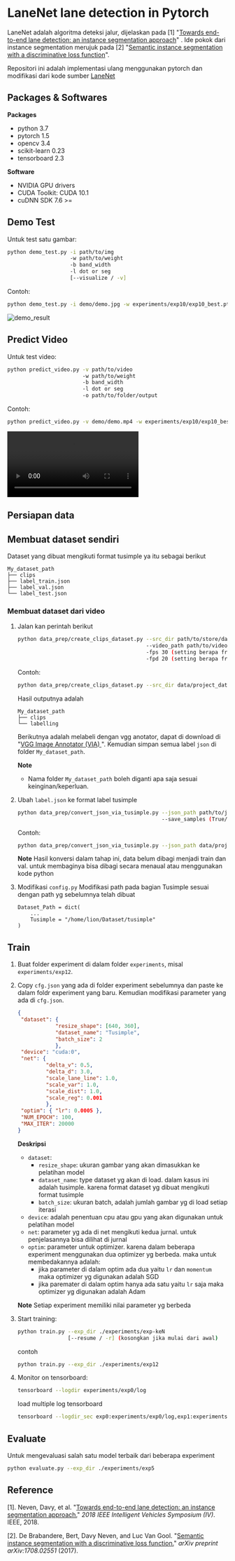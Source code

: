 # LaneNet lane detection in Pytorch

LaneNet adalah algoritma deteksi jalur, dijelaskan pada [1] "[Towards end-to-end lane detection: an instance segmentation approach](https://arxiv.org/pdf/1802.05591.pdf)" . Ide pokok dari instance segmentation merujuk pada [2] "[Semantic instance segmentation with a discriminative loss function](https://arxiv.org/pdf/1708.02551.pdf)".

Repositori ini adalah implementasi ulang menggunakan pytorch dan modifikasi dari kode sumber [LaneNet](https://github.com/harryhan618/LaneNet)

## Packages & Softwares

**Packages**
- python 3.7
- pytorch 1.5
- opencv 3.4
- scikit-learn 0.23
- tensorboard 2.3

**Software**
- NVIDIA GPU drivers
- CUDA Toolkit: CUDA 10.1
- cuDNN SDK 7.6 >=

## Demo Test

Untuk test satu gambar:

```Bash
python demo_test.py -i path/to/img 
                    -w path/to/weight
                    -b band_width
                    -l dot or seg
                    [--visualize / -v]
```
Contoh:
```Bash
python demo_test.py -i demo/demo.jpg -w experiments/exp10/exp10_best.pth -b 1.5 -l dot -v
```

![](demo/demo_result.jpg "demo_result")

## Predict Video

Untuk test video:

```Bash
python predict_video.py -v path/to/video
                        -w path/to/weight
                        -b band_width
                        -l dot or seg
                        -o path/to/folder/output
```
Contoh:
```Bash
python predict_video.py -v demo/demo.mp4 -w experiments/exp10/exp10_best.pth -b 1.5 -l dot -o experiments/exp10/
```

![](demo/demo_video_result.mp4 "demo_result")

## Persiapan data

## Membuat dataset sendiri
Dataset yang dibuat mengikuti format tusimple ya itu sebagai berikut
```
My_dataset_path
├── clips
├── label_train.json
├── label_val.json
└── label_test.json
```
### Membuat dataset dari video

1. Jalan kan perintah berikut
   ```Bash
   python data_prep/create_clips_dataset.py --src_dir path/to/store/dataset
                                            --video_path path/to/video/source
                                            -fps 30 (setting berapa frame yg akan diambil per detik)
                                            -fpd 20 (setting berapa frame yg akan disimpan per folder)
   ```
   Contoh:
   ```Bash
   python data_prep/create_clips_dataset.py --src_dir data/project_data --video_path /data/documents/video.mp4 -fps 30 -fpd 20
   ```

   Hasil outputnya adalah
   ```
   My_dataset_path
   ├── clips
   └── labelling
   ```
   Berikutnya adalah melabeli dengan vgg anotator, dapat di download di "[VGG Image Annotator (VIA)
   ](http://www.robots.ox.ac.uk/~vgg/software/via)". Kemudian simpan semua label `json` di folder `My_dataset_path`.

   **Note**
   - Nama folder `My_dataset_path` boleh diganti apa saja sesuai keinginan/keperluan.

2. Ubah `label.json` ke format label tusimple
   ```Bash
   python data_prep/convert_json_via_tusimple.py --json_path path/to/json/file
                                                 --save_samples (True/False default is False)
   ```
   Contoh:
   ```Bash
   python data_prep/convert_json_via_tusimple.py --json_path data/project_data/label_via_project.json --save_samples False
   ```
   **Note**
   Hasil konversi dalam tahap ini, data belum dibagi menjadi train dan val. untuk membaginya bisa dibagi secara menaual atau menggunakan kode python

3. Modifikasi `config.py` 
   Modifikasi path pada bagian Tusimple sesuai dengan path yg sebelumnya telah dibuat 
   ```
   Dataset_Path = dict(
       ...
       Tusimple = "/home/lion/Dataset/tusimple"
   )
   ```

## Train 

1. Buat folder experiment di dalam folder `experiments`, misal `experiments/exp12`.

2. Copy `cfg.json` yang ada di folder experiment sebelumnya dan paste ke dalam foldr experiment yang baru. Kemudian modifikasi parameter yang ada di `cfg.json`.
   ```json
   {
    "dataset": {
               "resize_shape": [640, 360],
               "dataset_name": "Tusimple",
               "batch_size": 2 
               },
    "device": "cuda:0",
    "net": {
            "delta_v": 0.5,
            "delta_d": 3.0,
            "scale_lane_line": 1.0,
            "scale_var": 1.0,
            "scale_dist": 1.0,
            "scale_reg": 0.001 
            },
    "optim": { "lr": 0.0005 },
    "NUM_EPOCH": 100,
    "MAX_ITER": 20000
   }
   ```
   **Deskripsi**
   - `dataset`:
      - `resize_shape`: ukuran gambar yang akan dimasukkan ke pelatihan model
      - `dataset_name`: type dataset yg akan di load. dalam kasus ini adalah tusimple. karena format dataset yg dibuat mengikuti format tusimple
      - `batch_size`: ukuran batch, adalah jumlah gambar yg di load setiap iterasi
   - `device`: adalah penentuan cpu atau gpu yang akan digunakan untuk pelatihan model
   - `net`: parameter yg ada di net mengikuti kedua jurnal. untuk penjelasannya bisa dilihat di jurnal
   - `optim`: parameter untuk optimizer. karena dalam beberapa experiment menggunakan dua optimizer yg berbeda. maka untuk membedakannya adalah:
      - jika parameter di dalam optim ada dua yaitu `lr` dan `momentum` maka optimizer yg digunakan adalah SGD
      - jika paremater di dalam optim hanya ada satu yaitu `lr` saja maka optimizer yg digunakan adalah Adam

    **Note**
    Setiap experiment memiliki nilai parameter yg berbeda

3. Start training:

   ```Bash
   python train.py --exp_dir ./experiments/exp-keN
                   [--resume / -r] (kosongkan jika mulai dari awal)
   ```
   contoh
   ```Bash
   python train.py --exp_dir ./experiments/exp12
   ```

4. Monitor on tensorboard:

   ```Bash
   tensorboard --logdir experiments/exp0/log
   ```
   load multiple log tensorboard
   ```Bash
   tensorboard --logdir_sec exp0:experiments/exp0/log,exp1:experiments/exp1/log,exp2:experiments/exp2/log,...
   ```

## Evaluate
Untuk mengevaluasi salah satu model terbaik dari beberapa experiment

```Bash
python evaluate.py --exp_dir ./experiments/exp5
```

## Reference

[1]. Neven, Davy, et al. "[Towards end-to-end lane detection: an instance segmentation approach.](https://arxiv.org/pdf/1802.05591.pdf)" *2018 IEEE Intelligent Vehicles Symposium (IV)*. IEEE, 2018.

[2]. De Brabandere, Bert, Davy Neven, and Luc Van Gool. "[Semantic instance segmentation with a discriminative loss function.](https://arxiv.org/pdf/1708.02551.pdf)" *arXiv preprint arXiv:1708.02551* (2017).

